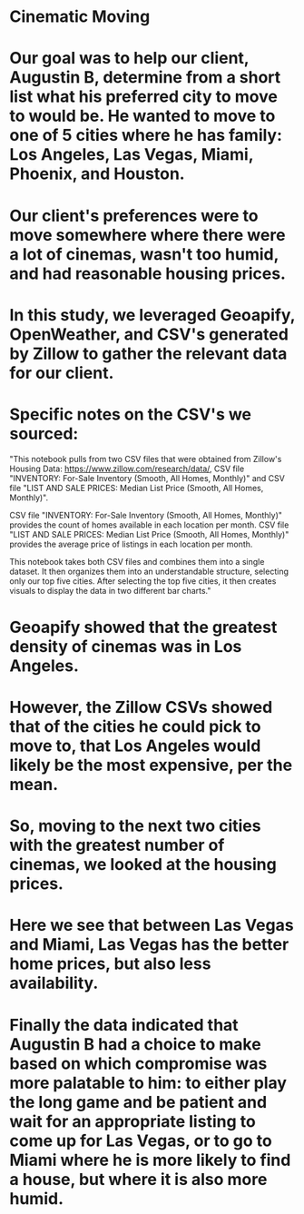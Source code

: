 # Cinematic Moving

# Our goal was to help our client, Augustin B, determine from a short list what his preferred city to move to would be. He wanted to move to one of 5 cities where he has family: Los Angeles, Las Vegas, Miami, Phoenix, and Houston.

# Our client's preferences were to move somewhere where there were a lot of cinemas, wasn't too humid, and had reasonable housing prices.

# In this study, we leveraged Geoapify, OpenWeather, and CSV's generated by Zillow to gather the relevant data for our client.

# Specific notes on the CSV's we sourced: 

"This notebook pulls from two CSV files that were obtained from Zillow's Housing Data: https://www.zillow.com/research/data/, CSV file "INVENTORY: For-Sale Inventory (Smooth, All Homes, Monthly)" and CSV file "LIST AND SALE PRICES: Median List Price (Smooth, All Homes, Monthly)".

CSV file "INVENTORY: For-Sale Inventory (Smooth, All Homes, Monthly)" provides the count of homes available in each location per month. CSV file "LIST AND SALE PRICES: Median List Price (Smooth, All Homes, Monthly)" provides the average price of listings in each location per month.

This notebook takes both CSV files and combines them into a single dataset. It then organizes them into an understandable structure, selecting only our top five cities. After selecting the top five cities, it then creates visuals to display the data in two different bar charts."

# Geoapify showed that the greatest density of cinemas was in Los Angeles.

# However, the Zillow CSVs showed that of the cities he could pick to move to, that Los Angeles would likely be the most expensive, per the mean.

# So, moving to the next two cities with the greatest number of cinemas, we looked at the housing prices.

# Here we see that between Las Vegas and Miami, Las Vegas has the better home prices, but also less availability. 

# Finally the data indicated that Augustin B had a choice to make based on which compromise was more palatable to him: to either play the long game and be patient and wait for an appropriate listing to come up for Las Vegas, or to go to Miami where he is more likely to find a house, but where it is also more humid. 
